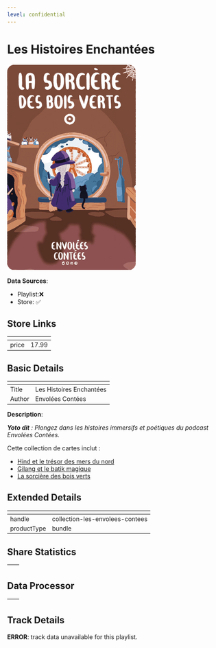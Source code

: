 ```yaml
---
level: confidential
---
```

# Les Histoires Enchantées

![card_[3XqAP].png](../../img/cards/card_[3XqAP].png)

**Data Sources**: 

- Playlist:❌
- Store: ✅


## Store Links

| <!-- --> | <!-- --> |
| - | - |
| price | 17.99 |


## Basic Details

| <!-- --> | <!-- --> |
| - | - |
| Title | Les Histoires Enchantées |
| Author | Envolées Contées |

**Description**:

_**Yoto dit** : Plongez dans les histoires immersifs et poétiques du podcast Envolées Contées._

Cette collection de cartes inclut :

*   [Hind et le trésor des mers du nord](https://eu.yotoplay.com/fr/products/hind-et-le-tresor-des-mers-du-nord "Hind")
*   [Gilang et le batik magique](https://eu.yotoplay.com/fr/products/gilang-et-le-batik-magique "Gilang")
*   [La sorcière des bois verts](https://eu.yotoplay.com/fr/products/la-sorciere-des-bois-verts "Sorciere")


## Extended Details

| <!-- --> | <!-- --> |
| - | - |
| handle | collection-les-envolees-contees |
| productType | bundle |


## Share Statistics

| <!-- --> | <!-- --> |
| - | - |


## Data Processor

| <!-- --> | <!-- --> |
| - | - |


## Track Details

**ERROR**: track data unavailable for this playlist.
